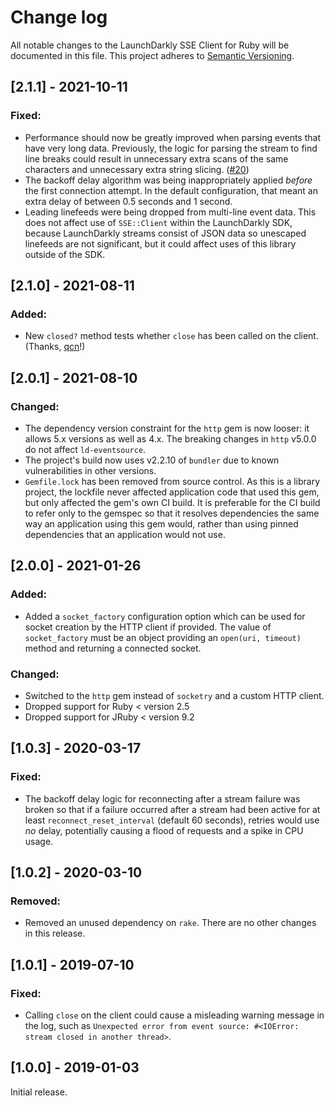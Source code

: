 # Change log

All notable changes to the LaunchDarkly SSE Client for Ruby will be documented in this file. This project adheres to [Semantic Versioning](http://semver.org).

## [2.1.1] - 2021-10-11
### Fixed:
- Performance should now be greatly improved when parsing events that have very long data. Previously, the logic for parsing the stream to find line breaks could result in unnecessary extra scans of the same characters and unnecessary extra string slicing. ([#20](https://github.com/launchdarkly/ruby-eventsource/issues/20))
- The backoff delay algorithm was being inappropriately applied _before_ the first connection attempt. In the default configuration, that meant an extra delay of between 0.5 seconds and 1 second.
- Leading linefeeds were being dropped from multi-line event data. This does not affect use of `SSE::Client` within the LaunchDarkly SDK, because LaunchDarkly streams consist of JSON data so unescaped linefeeds are not significant, but it could affect uses of this library outside of the SDK.

## [2.1.0] - 2021-08-11
### Added:
- New `closed?` method tests whether `close` has been called on the client. (Thanks, [qcn](https://github.com/launchdarkly/ruby-eventsource/pull/13)!)

## [2.0.1] - 2021-08-10
### Changed:
- The dependency version constraint for the `http` gem is now looser: it allows 5.x versions as well as 4.x. The breaking changes in `http` v5.0.0 do not affect `ld-eventsource`.
- The project&#39;s build now uses v2.2.10 of `bundler` due to known vulnerabilities in other versions.
- `Gemfile.lock` has been removed from source control. As this is a library project, the lockfile never affected application code that used this gem, but only affected the gem&#39;s own CI build. It is preferable for the CI build to refer only to the gemspec so that it resolves dependencies the same way an application using this gem would, rather than using pinned dependencies that an application would not use.

## [2.0.0] - 2021-01-26
### Added:
- Added a `socket_factory` configuration option which can be used for socket creation by the HTTP client if provided. The value of `socket_factory` must be an object providing an `open(uri, timeout)` method and returning a connected socket.

### Changed:
- Switched to the `http` gem instead of `socketry` and a custom HTTP client.
- Dropped support for Ruby &lt; version 2.5
- Dropped support for JRuby &lt; version 9.2

## [1.0.3] - 2020-03-17
### Fixed:
- The backoff delay logic for reconnecting after a stream failure was broken so that if a failure occurred after a stream had been active for at least `reconnect_reset_interval` (default 60 seconds), retries would use _no_ delay, potentially causing a flood of requests and a spike in CPU usage.

## [1.0.2] - 2020-03-10
### Removed:
- Removed an unused dependency on `rake`. There are no other changes in this release.


## [1.0.1] - 2019-07-10
### Fixed:
- Calling `close` on the client could cause a misleading warning message in the log, such as `Unexpected error from event source: #<IOError: stream closed in another thread>`.

## [1.0.0] - 2019-01-03

Initial release.
